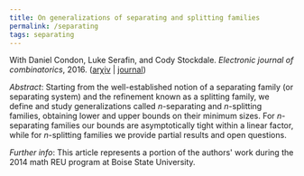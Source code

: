 ```yaml
---
title: On generalizations of separating and splitting families
permalink: /separating
tags: separating
---
```


With Daniel Condon, Luke Serafin, and Cody Stockdale. *Electronic journal of combinatorics*, 2016. ([ar&chi;iv](http://arxiv.org/abs/1412.4683) \| [journal](http://www.combinatorics.org/ojs/index.php/eljc/article/view/v23i3p36))<!--more-->

*Abstract*: Starting from the well-established notion of a separating family (or separating system) and the refinement known as a splitting family, we define and study generalizations called $n$-separating and $n$-splitting families, obtaining lower and upper bounds on their minimum sizes. For $n$-separating families our bounds are asymptotically tight within a linear factor, while for $n$-splitting families we provide partial results and open questions.

*Further info*: This article represents a portion of the authors' work during the 2014 math REU program at Boise State University.
